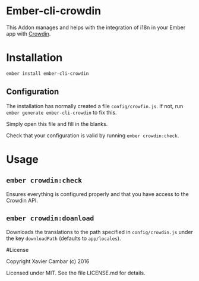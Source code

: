 # Ember-cli-crowdin

This Addon manages and helps with the integration of i18n in your Ember app
with [Crowdin](https://crowdin.com/).

# Installation

`ember install ember-cli-crowdin`

## Configuration

The installation has normally created a file `config/crowfin.js`. If not, run
`ember generate ember-cli-crowdin` to fix this.

Simply open this file and fill in the blanks.

Check that your configuration is valid by running `ember crowdin:check`.

# Usage

## `ember crowdin:check`

Ensures everything is configured properly and
that you have access to the Crowdin API.

## `ember crowdin:doanload`

Downloads the translations to the path specified
in `config/crowdin.js` under the key `downloadPath` (defaults to `app/locales`).

#License

Copyright Xavier Cambar (c) 2016

Licensed under MIT. See the file LICENSE.md for details.
